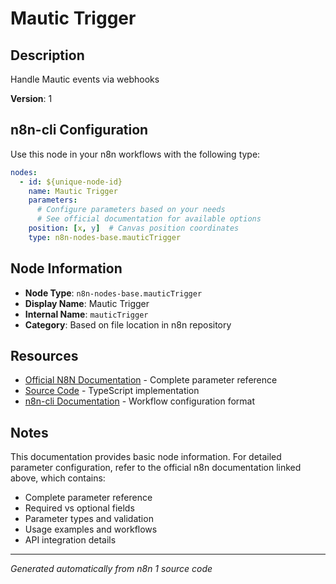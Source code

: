 # Mautic Trigger

## Description

Handle Mautic events via webhooks

**Version**: 1

## n8n-cli Configuration

Use this node in your n8n workflows with the following type:

```yaml
nodes:
  - id: ${unique-node-id}
    name: Mautic Trigger
    parameters:
      # Configure parameters based on your needs
      # See official documentation for available options
    position: [x, y]  # Canvas position coordinates
    type: n8n-nodes-base.mauticTrigger
```

## Node Information

- **Node Type**: `n8n-nodes-base.mauticTrigger`
- **Display Name**: Mautic Trigger
- **Internal Name**: `mauticTrigger`
- **Category**: Based on file location in n8n repository

## Resources

- [Official N8N Documentation](https://docs.n8n.io/integrations/builtin/app-nodes/n8n-nodes-base.mautictrigger/) - Complete parameter reference
- [Source Code](https://github.com/n8n-io/n8n/blob/master/packages/nodes-base/nodes/Mautic/MauticTrigger.node.ts) - TypeScript implementation
- [n8n-cli Documentation](https://github.com/edenreich/n8n-cli) - Workflow configuration format

## Notes

This documentation provides basic node information. For detailed parameter configuration, 
refer to the official n8n documentation linked above, which contains:

- Complete parameter reference
- Required vs optional fields
- Parameter types and validation
- Usage examples and workflows
- API integration details

---
*Generated automatically from n8n 1 source code*
